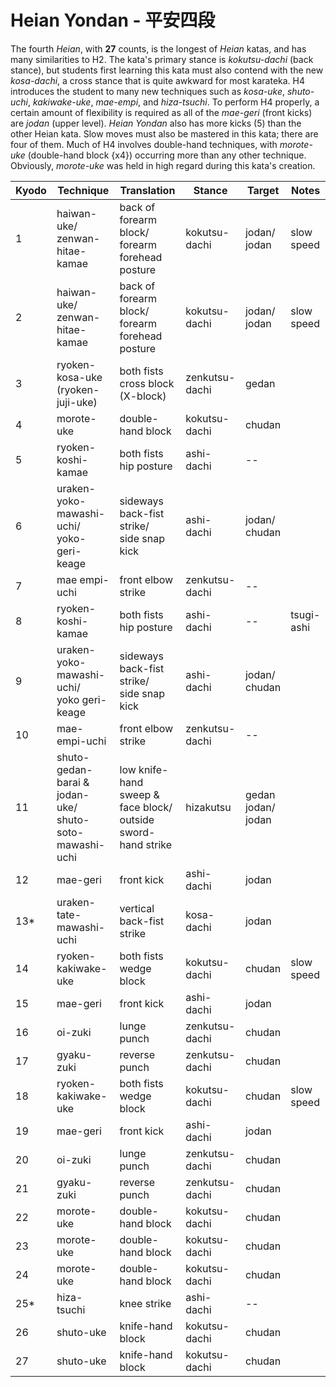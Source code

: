 # Heian Yondan - 平安四段

The fourth _Heian_, with **27** counts, is the longest of _Heian_ katas, and has many similarities to H2. The kata's primary stance is _kokutsu-dachi_ (back stance), but students first learning this kata must also contend with the new _kosa-dachi_, a cross stance that is quite awkward for most karateka. H4 introduces the student to many new techniques such as _kosa-uke_, _shuto-uchi_, _kakiwake-uke_, _mae-empi_, and _hiza-tsuchi_. To perform H4 properly, a certain amount of flexibility is required as all of the _mae-geri_ (front kicks) are _jodan_ (upper level). _Heian Yondan_ also has more kicks (5) than the other Heian kata. Slow moves must also be mastered in this kata; there are four of them. Much of H4 involves double-hand techniques, with _morote-uke_ (double-hand block {x4}) occurring more than any other technique. Obviously, _morote-uke_ was held in high regard during this kata's creation.


| Kyodo | Technique | Translation | Stance | Target | Notes |
| ----- | --------- | ----------- | ------ | ------ | ----- |
| 1     | haiwan-uke/<br>zenwan-hitae-kamae | back of forearm block/<br>forearm forehead posture | kokutsu-dachi | jodan/<br>jodan | slow speed |
| 2     | haiwan-uke/<br>zenwan-hitae-kamae | back of forearm block/<br>forearm forehead posture | kokutsu-dachi | jodan/<br>jodan | slow speed |
| 3     | ryoken-kosa-uke<br>(ryoken-juji-uke) | both fists cross block<br>(X-block) | zenkutsu-dachi | gedan | |
| 4     | morote-uke | double-hand block | kokutsu-dachi | chudan | |
| 5     | ryoken-koshi-kamae | both fists hip posture | ashi-dachi | -- | |
| 6     | uraken-yoko-mawashi-uchi/<br>yoko-geri-keage | sideways back-fist strike/<br>side snap kick | ashi-dachi | jodan/<br>chudan | |
| 7     | mae empi-uchi | front elbow strike | zenkutsu-dachi | -- | |
| 8     | ryoken-koshi-kamae | both fists hip posture | ashi-dachi | -- | tsugi-ashi |
| 9     | uraken-yoko-mawashi-uchi/<br>yoko geri-keage | sideways back-fist strike/<br>side snap kick | ashi-dachi | jodan/<br>chudan | |
| 10    | mae-empi-uchi | front elbow strike | zenkutsu-dachi | -- | |
| 11    | shuto-gedan-barai &<br>jodan-uke/<br>shuto-soto-mawashi-uchi | low knife-hand sweep &<br>face block/<br>outside sword-hand strike | hizakutsu | gedan<br>jodan/<br>jodan | |
| 12    | mae-geri | front kick | ashi-dachi | jodan | |
| 13*   | uraken-tate-mawashi-uchi | vertical back-fist strike | kosa-dachi | jodan | |
| 14    | ryoken-kakiwake-uke | both fists wedge block | kokutsu-dachi | chudan | slow speed |
| 15    | mae-geri | front kick | ashi-dachi | jodan | |
| 16    | oi-zuki  | lunge punch | zenkutsu-dachi | chudan | |
| 17    | gyaku-zuki | reverse punch | zenkutsu-dachi | chudan | |
| 18    | ryoken-kakiwake-uke | both fists wedge block | kokutsu-dachi | chudan | slow speed |
| 19    | mae-geri | front kick | ashi-dachi | jodan | |
| 20    | oi-zuki  | lunge punch | zenkutsu-dachi | chudan | |
| 21    | gyaku-zuki | reverse punch | zenkutsu-dachi | chudan | |
| 22    | morote-uke | double-hand block | kokutsu-dachi | chudan | |
| 23    | morote-uke | double-hand block | kokutsu-dachi | chudan | |
| 24    | morote-uke | double-hand block | kokutsu-dachi | chudan | |
| 25*   | hiza-tsuchi | knee strike | ashi-dachi | -- | |
| 26    | shuto-uke | knife-hand block | kokutsu-dachi | chudan | |
| 27    | shuto-uke | knife-hand block | kokutsu-dachi | chudan | |
